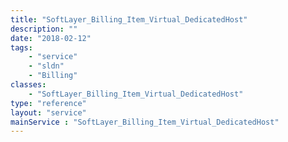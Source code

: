 ```yaml
---
title: "SoftLayer_Billing_Item_Virtual_DedicatedHost"
description: ""
date: "2018-02-12"
tags:
    - "service"
    - "sldn"
    - "Billing"
classes:
    - "SoftLayer_Billing_Item_Virtual_DedicatedHost"
type: "reference"
layout: "service"
mainService : "SoftLayer_Billing_Item_Virtual_DedicatedHost"
---
```

